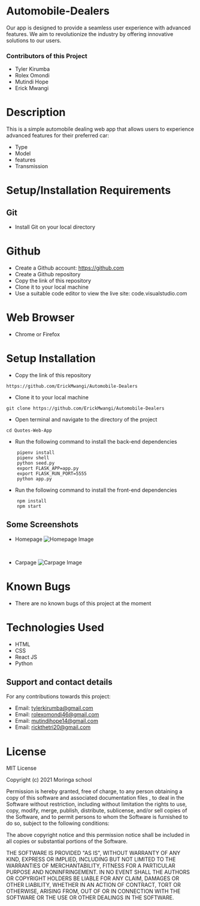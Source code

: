 # Automobile-Dealers
Our app is designed to provide a seamless user experience with advanced features. We aim to revolutionize the industry by offering innovative solutions to our users.

### Contributors of this Project
* Tyler Kirumba 
* Rolex Omondi
* Mutindi Hope
* Erick Mwangi

# Description
This is a simple automobile dealing web app that allows users to experience advanced features for their preferred car:
* Type
* Model
* features
* Transmission

# Setup/Installation Requirements
## Git
* Install Git on your local directory
# Github
* Create a Github account: https://github.com
* Create a Github repository
* Copy the link of this repository
* Clone it to your local machine
* Use a suitable code editor to view the live site: code.visualstudio.com
# Web Browser
* Chrome or Firefox
# Setup Installation
* Copy the link of this repository
```
https://github.com/ErickMwangi/Automobile-Dealers
```
* Clone it to your local machine
```
git clone https://github.com/ErickMwangi/Automobile-Dealers
```
* Open terminal and navigate to the directory of the project
```
cd Quotes-Web-App
```
* Run the following command to install the back-end dependencies
```
    pipenv install
    pipenv shell
    python seed.py
    export FLASK_APP=app.py
    export FLASK_RUN_PORT=5555
    python app.py

```
* Run the following command to install the front-end dependencies
```
    npm install
    npm start

```
## Some Screenshots
* Homepage
![Homepage Image](client/build/images/homepage.jpeg)

<br />

* Carpage
![Carpage Image](client/build/images/carpage.jpeg)

# Known Bugs
* There are no known bugs of this project at the moment
# Technologies Used
* HTML
* CSS
* React JS
* Python
## Support and contact details
For any contributions towards this project:
* Email: tylerkirumba@gmail.com
* Email: rolexomondi46@gmail.com
* Email: mutindihope14@gmail.com
* Email: rickthetri20@gmail.com
# License
MIT License

Copyright (c) 2021 Moringa school

Permission is hereby granted, free of charge, to any person obtaining a copy of this software and associated documentation files , to deal in the Software without restriction, including without limitation the rights to use, copy, modify, merge, publish, distribute, sublicense, and/or sell copies of the Software, and to permit persons to whom the Software is furnished to do so, subject to the following conditions:

The above copyright notice and this permission notice shall be included in all copies or substantial portions of the Software.

THE SOFTWARE IS PROVIDED "AS IS", WITHOUT WARRANTY OF ANY KIND, EXPRESS OR IMPLIED, INCLUDING BUT NOT LIMITED TO THE WARRANTIES OF MERCHANTABILITY, FITNESS FOR A PARTICULAR PURPOSE AND NONINFRINGEMENT. IN NO EVENT SHALL THE AUTHORS OR COPYRIGHT HOLDERS BE LIABLE FOR ANY CLAIM, DAMAGES OR OTHER LIABILITY, WHETHER IN AN ACTION OF CONTRACT, TORT OR OTHERWISE, ARISING FROM, OUT OF OR IN CONNECTION WITH THE SOFTWARE OR THE USE OR OTHER DEALINGS IN THE SOFTWARE.